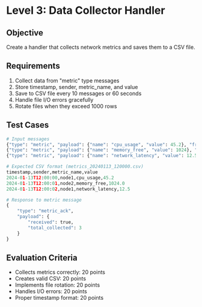 # Level 3: Data Collector Handler

## Objective
Create a handler that collects network metrics and saves them to a CSV file.

## Requirements
1. Collect data from "metric" type messages
2. Store timestamp, sender, metric_name, and value
3. Save to CSV file every 10 messages or 60 seconds
4. Handle file I/O errors gracefully
5. Rotate files when they exceed 1000 rows

## Test Cases
```python
# Input messages
{"type": "metric", "payload": {"name": "cpu_usage", "value": 45.2}, "from": "node1"}
{"type": "metric", "payload": {"name": "memory_free", "value": 1024}, "from": "node2"}
{"type": "metric", "payload": {"name": "network_latency", "value": 12.5}, "from": "node1"}

# Expected CSV format (metrics_20240113_120000.csv)
timestamp,sender,metric_name,value
2024-01-13T12:00:00,node1,cpu_usage,45.2
2024-01-13T12:00:01,node2,memory_free,1024.0
2024-01-13T12:00:02,node1,network_latency,12.5

# Response to metric message
{
    "type": "metric_ack",
    "payload": {
        "received": true,
        "total_collected": 3
    }
}
```

## Evaluation Criteria
- Collects metrics correctly: 20 points
- Creates valid CSV: 20 points
- Implements file rotation: 20 points
- Handles I/O errors: 20 points
- Proper timestamp format: 20 points